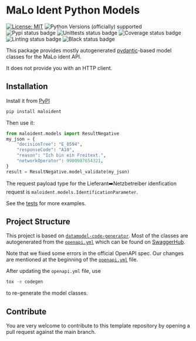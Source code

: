 # MaLo Ident Python Models

[![License: MIT](https://img.shields.io/badge/License-MIT-yellow.svg)](LICENSE)
![Python Versions (officially) supported](https://img.shields.io/pypi/pyversions/maloident.svg)
![Pypi status badge](https://img.shields.io/pypi/v/maloident)
![Unittests status badge](https://github.com/Hochfrequenz/malo-ident-python-models/workflows/Unittests/badge.svg)
![Coverage status badge](https://github.com/Hochfrequenz/malo-ident-python-models/workflows/Coverage/badge.svg)
![Linting status badge](https://github.com/Hochfrequenz/malo-ident-python-models/workflows/Linting/badge.svg)
![Black status badge](https://github.com/Hochfrequenz/malo-ident-python-models/workflows/Formatting/badge.svg)

This package provides mostly autogenerated [pydantic](https://docs.pydantic.dev/latest/)-based model classes for the MaLo ident API.

It does not provide you with an HTTP client.

## Installation
Install it from [PyPI](https://pypi.org/projects/maloident)
```bash
pip install maloident
```

Then use it:

```python
from maloident.models import ResultNegative
my_json = {
    "decisionTree": "E_0594",
    "responseCode": "A10",
    "reason": "Ich bin ein Freitext.",
    "networkOperator": 9900987654321,
}
result = ResultNegative.model_validate(my_json)
```

The request payload type for the Lieferant➡️Netzbetreiber idenfication request is `maloident.models.IdentificationParameter`.

See the [tests](unittests/test_models.py) for more examples.

## Project Structure
This project is based on [`datamodel-code-generator`](https://github.com/koxudaxi/datamodel-code-generator/).
Most of the classes are autogenerated from the [`openapi.yml`](openapi/openapi.yml) which can be found on [SwaggerHub](https://app.swaggerhub.com/apis/edi-energy/MaLoIdent_2024-07-03/v1.0.0).

Note that we fixed some errors in the official OpenAPI spec.
Our changes are mentioned at the beginning of the [`openapi.yml`](openapi/openapi.yml) file.

After updating the `openapi.yml` file, use
```bash
tox -e codegen
```
to re-generate the model classes.

## Contribute

You are very welcome to contribute to this template repository by opening a pull request against the main branch.
